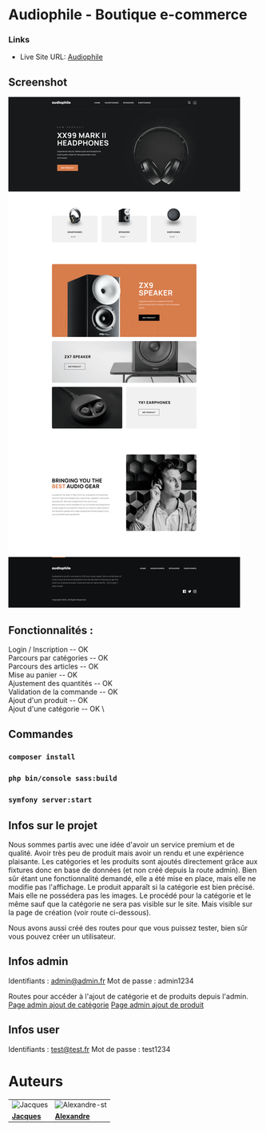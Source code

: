 # Audiophile - Boutique e-commerce

### Links

- Live Site URL: [Audiophile](https://audiophile.bwat.live)

## Screenshot

![](./assets/audiophile.png)

## Fonctionnalités :

Login / Inscription -- OK \
Parcours par catégories -- OK \
Parcours des articles -- OK \
Mise au panier -- OK \
Ajustement des quantités -- OK \
Validation de la commande -- OK \
Ajout d'un produit -- OK \
Ajout d'une catégorie -- OK \

## Commandes

### `composer install` 
### `php bin/console sass:build`
### `symfony server:start`


## Infos sur le projet
Nous sommes partis avec une idée d'avoir un service premium et de qualité. Avoir très peu de produit mais avoir un rendu et une expérience plaisante. 
Les catégories et les produits sont ajoutés directement grâce aux fixtures donc en base de données (et non créé depuis la route admin). 
Bien sûr étant une fonctionnalité demandé, elle a été mise en place, mais elle ne modifie pas l'affichage.
Le produit apparaît si la catégorie est bien précisé. Mais elle ne possédera pas les images. 
Le procédé pour la catégorie et le même sauf que la catégorie ne sera pas visible sur le site. Mais visible sur la page de création (voir route ci-dessous).

Nous avons aussi créé des routes pour que vous puissez tester, bien sûr vous pouvez créer un utilisateur. 

## Infos admin
Identifiants : admin@admin.fr
Mot de passe : admin1234

Routes pour accéder à l'ajout de catégorie et de produits depuis l'admin.
[Page admin ajout de catégorie]([https://audiophile.bwat.live](https://audiophile.bwat.live/admin/add/category))
[Page admin ajout de produit]([https://audiophile.bwat.live](https://audiophile.bwat.live/admin/add/product))

## Infos user
Identifiants : test@test.fr
Mot de passe : test1234

# Auteurs

|                                                                      |                                                                                |
| -------------------------------------------------------------------- | ------------------------------------------------------------------------------ |
| <img src="https://github.com/JacqueVerc.png" alt="Jacques" width="200"> | <img src="https://github.com/Alexandre-st.png" alt="Alexandre-st" width="200"> |
| [**Jacques**](https://github.com/JacqueVerc)                                | [**Alexandre**](https://github.com/Alexandre-st)                         |
